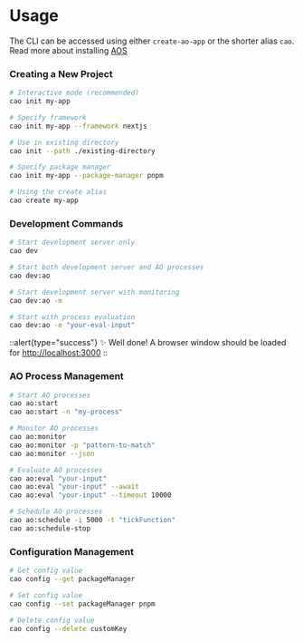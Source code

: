 # Usage

The CLI can be accessed using either `create-ao-app` or the shorter alias `cao`.
Read more about installing [AOS](https://cookbook_ao.arweave.dev/guides/aos/index.html)

### Creating a New Project

```bash
# Interactive mode (recommended)
cao init my-app

# Specify framework
cao init my-app --framework nextjs

# Use in existing directory
cao init --path ./existing-directory

# Specify package manager
cao init my-app --package-manager pnpm

# Using the create alias
cao create my-app
```

### Development Commands

```bash
# Start development server only
cao dev

# Start both development server and AO processes
cao dev:ao

# Start development server with monitoring
cao dev:ao -m

# Start with process evaluation
cao dev:ao -e "your-eval-input"
```

::alert{type="success"}
✨ Well done! A browser window should be loaded for <http://localhost:3000>
::

### AO Process Management

```bash
# Start AO processes
cao ao:start
cao ao:start -n "my-process"

# Monitor AO processes
cao ao:monitor
cao ao:monitor -p "pattern-to-match"
cao ao:monitor --json

# Evaluate AO processes
cao ao:eval "your-input"
cao ao:eval "your-input" --await
cao ao:eval "your-input" --timeout 10000

# Schedule AO processes
cao ao:schedule -i 5000 -t "tickFunction"
cao ao:schedule-stop
```

### Configuration Management

```bash
# Get config value
cao config --get packageManager

# Set config value
cao config --set packageManager pnpm

# Delete config value
cao config --delete customKey
```

